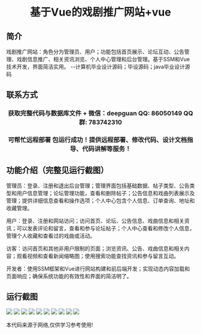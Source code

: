 <p><h1 align="center">基于Vue的戏剧推广网站+vue</h1></p>

## 简介
戏剧推广网站：角色分为管理员、用户；功能包括首页展示、论坛互动、公告管理、戏剧信息推广、相关资讯浏览、个人中心管理和后台管理。基于SSM和Vue技术开发，界面简洁实用。    --计算机毕业设计源码；毕设源码；java毕业设计源码


## 联系方式
<p><h3 align="center">获取完整代码与数据库文件 + 微信：deepguan QQ: 86050149 QQ群: 783742310</h3></p>
<p><h3 align="center">可帮忙远程部署 包运行成功！提供远程部署、修改代码、设计文档指导、代码讲解等服务！</h3></p>

## 功能介绍（完整见运行截图）
管理员：登录、注册和退出后台管理；管理界面包括基础数据、帖子类型、公告类型和用户信息管理；论坛管理功能，查看和删除帖子；公告信息和戏曲列表展示及管理；提供详细信息查看和操作选项；个人中心包含个人信息、订单查询、地址和收藏管理。

用户：登录、注册和网站访问；访问首页、论坛、公告信息、戏曲信息和相关资讯；可以发表评论和留言，查看和参与论坛帖子；个人中心查看和修改个人信息，管理个人收藏和查看过的戏曲或活动。

访客：访问首页和其他非用户限制的页面；浏览资讯、公告、戏曲信息和相关内容；观看视频和查看新闻缩略图；使用搜索功能查找资讯和参与留言互动。

开发者：使用SSM框架和Vue进行网站构建和前后端开发；实现动态内容加载和页面响应；确保系统功能的有效性和界面的简洁明了。


## 运行截图
![](https://bs-1329754181.cos.ap-shanghai.myqcloud.com/ssm/dramaPromotionWebsite/img/001.jpg)
![](https://bs-1329754181.cos.ap-shanghai.myqcloud.com/ssm/dramaPromotionWebsite/img/002.jpg)
![](https://bs-1329754181.cos.ap-shanghai.myqcloud.com/ssm/dramaPromotionWebsite/img/003.jpg)
![](https://bs-1329754181.cos.ap-shanghai.myqcloud.com/ssm/dramaPromotionWebsite/img/004.jpg)
![](https://bs-1329754181.cos.ap-shanghai.myqcloud.com/ssm/dramaPromotionWebsite/img/005.jpg)
![](https://bs-1329754181.cos.ap-shanghai.myqcloud.com/ssm/dramaPromotionWebsite/img/006.jpg)
![](https://bs-1329754181.cos.ap-shanghai.myqcloud.com/ssm/dramaPromotionWebsite/img/007.jpg)
![](https://bs-1329754181.cos.ap-shanghai.myqcloud.com/ssm/dramaPromotionWebsite/img/008.jpg)
![](https://bs-1329754181.cos.ap-shanghai.myqcloud.com/ssm/dramaPromotionWebsite/img/009.jpg)
![](https://bs-1329754181.cos.ap-shanghai.myqcloud.com/ssm/dramaPromotionWebsite/img/010.jpg)

<p>本代码来源于网络,仅供学习参考使用!</p>
